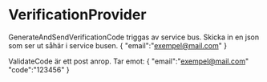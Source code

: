 # VerificationProvider
GenerateAndSendVerificationCode triggas av service bus. 
Skicka in en json som ser ut såhär i service busen.
{
  "email":"exempel@mail.com"
}

ValidateCode är ett post anrop.
Tar emot:
{
  "email":"exempel@mail.com"
  "code":"123456"
}
